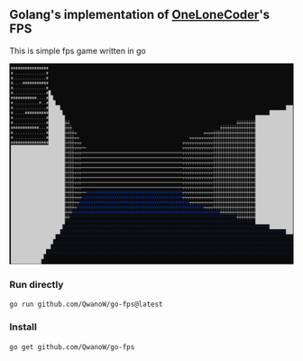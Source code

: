 ## Golang's implementation of [OneLoneCoder](https://github.com/OneLoneCoder/CommandLineFPS)'s FPS

This is simple fps game written in go

![Screen shot](https://raw.githubusercontent.com/QwanoW/go-fps/main/preview.png)

### Run directly
    go run github.com/QwanoW/go-fps@latest

### Install
    go get github.com/QwanoW/go-fps
